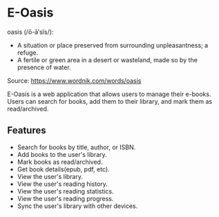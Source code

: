 # E-Oasis

oasis (/ō-ā′sĭs/): 

- A situation or place preserved from surrounding unpleasantness; a refuge.
- A fertile or green area in a desert or wasteland, made so by the presence of water.

Source: https://www.wordnik.com/words/oasis

E-Oasis is a web application that allows users to manage their e-books.
Users can search for books, add them to their library, and mark them as read/archived.

## Features

- Search for books by title, author, or ISBN.
- Add books to the user's library.
- Mark books as read/archived.
- Get book details(epub, pdf, etc).
- View the user's library.
- View the user's reading history.
- View the user's reading statistics.
- View the user's reading progress.
- Sync the user's library with other devices.
